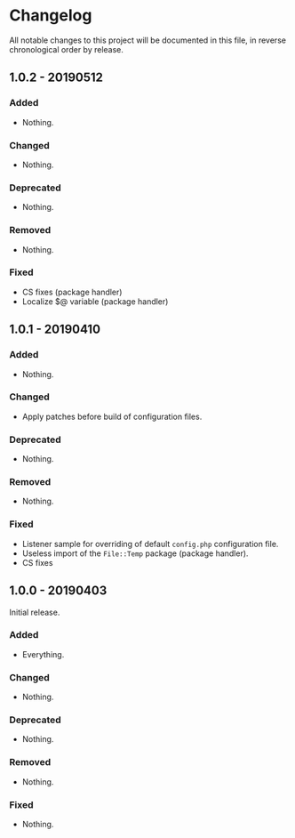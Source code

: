 # Changelog

All notable changes to this project will be documented in this file, in reverse chronological order by release.

## 1.0.2 - 20190512

### Added

- Nothing.

### Changed

- Nothing.

### Deprecated

- Nothing.

### Removed

- Nothing.

### Fixed

- CS fixes (package handler)
- Localize $@ variable (package handler)

## 1.0.1 - 20190410

### Added

- Nothing.

### Changed

- Apply patches before build of configuration files.

### Deprecated

- Nothing.

### Removed

- Nothing.

### Fixed

- Listener sample for overriding of default `config.php` configuration file.
- Useless import of the `File::Temp` package (package handler).
- CS fixes

## 1.0.0 - 20190403

Initial release.

### Added

- Everything.

### Changed

- Nothing.

### Deprecated

- Nothing.

### Removed

- Nothing.

### Fixed

- Nothing.
